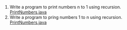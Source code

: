 1. Write a program to print numbers n to 1 using recursion.
    	[PrintNumbers.java]( https://github.com/raghupulishetti/dsa/blob/main/recursion/src/com/raghu/recursion/PrintNumbers.java)
3. Write a program to pring numbers 1 to n using recursion.
    [PrintNumbers.java]( https://github.com/raghupulishetti/dsa/blob/main/recursion/src/com/raghu/recursion/PrintNumbers.java)
